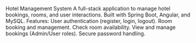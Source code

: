 Hotel Management System
A full-stack application to manage hotel bookings, rooms, and user interactions. Built with Spring Boot, Angular, and MySQL.
Features:
User authentication (register, login, logout).
Room booking and management.
Check room availability.
View and manage bookings (Admin/User roles).
Secure password handling.
